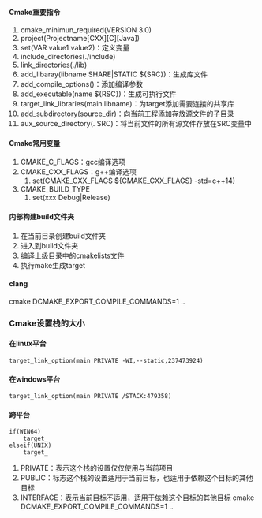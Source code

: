 #### Cmake重要指令
1. cmake_minimun_required(VERSION 3.0)
2. project(Projectname[CXX][C][Java])
3. set(VAR value1 value2)：定义变量
4. include_directories(./include)
5. link_directories(./lib)
6. add_libaray(libname SHARE|STATIC ${SRC})：生成库文件
7. add_compile_options()：添加编译参数
8. add_executable(name ${RSC})：生成可执行文件
9. target_link_libraries(main libname)：为target添加需要连接的共享库
10. add_subdirectory(source_dir)：向当前工程添加存放源文件的子目录
11. aux_source_directory(. SRC)：将当前文件的所有源文件存放在SRC变量中
#### Cmake常用变量
1. CMAKE_C_FLAGS：gcc编译选项
2. CMAKE_CXX_FLAGS：g++编译选项
	1. set(CMAKE_CXX_FLAGS ${CMAKE_CXX_FLAGS} -std=c++14)
3. CMAKE_BUILD_TYPE
	1. set(xxx Debug|Release)
#### 内部构建build文件夹
1. 在当前目录创建build文件夹
2. 进入到build文件夹
3. 编译上级目录中的cmakelists文件
4. 执行make生成target
#### clang
cmake DCMAKE_EXPORT_COMPILE_COMMANDS=1 ..

### Cmake设置栈的大小
#### 在linux平台
`target_link_option(main PRIVATE -WI,--static,237473924)`

#### 在windows平台

`target_link_option(main PRIVATE /STACK:479358)`
#### 跨平台
```
if(WIN64)
	target_
elseif(UNIX)
	target_
```
1. PRIVATE：表示这个栈的设置仅仅使用与当前项目
2. PUBLIC：标志这个栈的设置适用于当前目标，也适用于依赖这个目标的其他目标
3. INTERFACE：表示当前目标不适用，适用于依赖这个目标的其他目标
cmake DCMAKE_EXPORT_COMPILE_COMMANDS=1 ..
